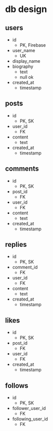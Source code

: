 # db design

## users
- id
    - PK, Firebase
- user_name
    - UK
- display_name
- biography
    - text
    - null ok
- created_at
    - timestamp

## posts
- id
    - PK, SK
- user_id
    - FK
- content
    - text
- created_at
    - timestamp

## comments
- id
    - PK, SK
- post_id
    - FK
- user_id
    - FK
- content
    - text
- created_at
    - timestamp

## replies
- id
    - PK, SK
- comment_id
    - FK
- user_id
    - FK
- content
    - text
- created_at
    - timestamp

## likes
- id
    - PK, SK
- post_id
    - FK
- user_id
    - FK
- created_at
    - timestamp

## follows
- id
    - PK, SK
- follower_user_id
    - FK
- following_user_id
    - FK
